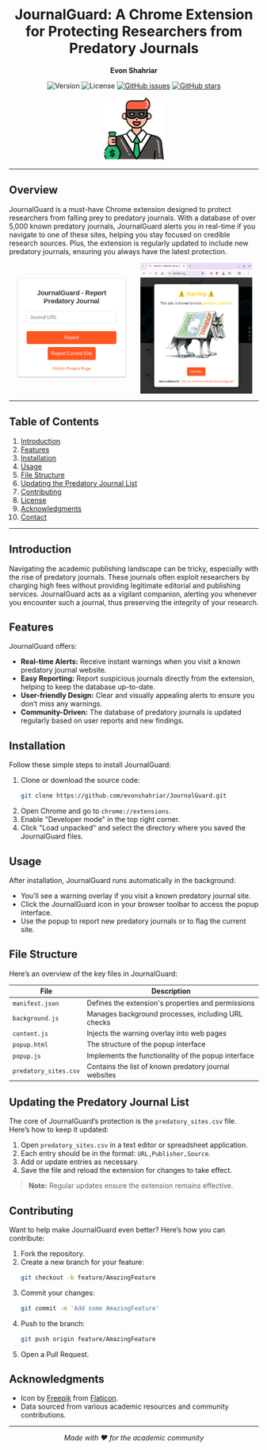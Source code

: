 <div align="center">

# JournalGuard: A Chrome Extension for Protecting Researchers from Predatory Journals

**Evon Shahriar**

![Version](https://img.shields.io/badge/version-1.1-blue.svg)
![License](https://img.shields.io/badge/license-MIT-green.svg)
[![GitHub issues](https://img.shields.io/github/issues/evonshahriar/JournalGuard.svg)](https://github.com/evonshahriar/JournalGuard/issues)
[![GitHub stars](https://img.shields.io/github/stars/evonshahriar/JournalGuard.svg)](https://github.com/evonshahriar/JournalGuard/stargazers)

<img src="icons/icon128.png" alt="JournalGuard Logo" width="128px" height="128px">

</div>

---

## Overview

JournalGuard is a must-have Chrome extension designed to protect researchers from falling prey to predatory journals. With a database of over 5,000 known predatory journals, JournalGuard alerts you in real-time if you navigate to one of these sites, helping you stay focused on credible research sources. Plus, the extension is regularly updated to include new predatory journals, ensuring you always have the latest protection.

<div style="display: flex; justify-content: space-around; align-items: center;">
    <img src="popup-ss.png" alt="Popup Interface" width="45%">
    <img src="warning-ss.png" alt="Warning Overlay" width="45%">
</div>

---

## Table of Contents

1. [Introduction](#introduction)
2. [Features](#features)
3. [Installation](#installation)
4. [Usage](#usage)
5. [File Structure](#file-structure)
6. [Updating the Predatory Journal List](#updating-the-predatory-journal-list)
7. [Contributing](#contributing)
8. [License](#license)
9. [Acknowledgments](#acknowledgments)
10. [Contact](#contact)

---

## Introduction

Navigating the academic publishing landscape can be tricky, especially with the rise of predatory journals. These journals often exploit researchers by charging high fees without providing legitimate editorial and publishing services. JournalGuard acts as a vigilant companion, alerting you whenever you encounter such a journal, thus preserving the integrity of your research.

## Features

JournalGuard offers:

- **Real-time Alerts:** Receive instant warnings when you visit a known predatory journal website.
- **Easy Reporting:** Report suspicious journals directly from the extension, helping to keep the database up-to-date.
- **User-friendly Design:** Clear and visually appealing alerts to ensure you don’t miss any warnings.
- **Community-Driven:** The database of predatory journals is updated regularly based on user reports and new findings.

## Installation

Follow these simple steps to install JournalGuard:

1. Clone or download the source code:
   ```bash
   git clone https://github.com/evonshahriar/JournalGuard.git
   ```
2. Open Chrome and go to `chrome://extensions`.
3. Enable "Developer mode" in the top right corner.
4. Click "Load unpacked" and select the directory where you saved the JournalGuard files.

## Usage

After installation, JournalGuard runs automatically in the background:

- You’ll see a warning overlay if you visit a known predatory journal site.
- Click the JournalGuard icon in your browser toolbar to access the popup interface.
- Use the popup to report new predatory journals or to flag the current site.

## File Structure

Here’s an overview of the key files in JournalGuard:

| File | Description |
|------|-------------|
| `manifest.json` | Defines the extension's properties and permissions |
| `background.js` | Manages background processes, including URL checks |
| `content.js` | Injects the warning overlay into web pages |
| `popup.html` | The structure of the popup interface |
| `popup.js` | Implements the functionality of the popup interface |
| `predatory_sites.csv` | Contains the list of known predatory journal websites |

## Updating the Predatory Journal List

The core of JournalGuard’s protection is the `predatory_sites.csv` file. Here’s how to keep it updated:

1. Open `predatory_sites.csv` in a text editor or spreadsheet application.
2. Each entry should be in the format: `URL,Publisher,Source`.
3. Add or update entries as necessary.
4. Save the file and reload the extension for changes to take effect.

> **Note:** Regular updates ensure the extension remains effective.

## Contributing

Want to help make JournalGuard even better? Here’s how you can contribute:

1. Fork the repository.
2. Create a new branch for your feature:
   ```bash
   git checkout -b feature/AmazingFeature
   ```
3. Commit your changes:
   ```bash
   git commit -m 'Add some AmazingFeature'
   ```
4. Push to the branch:
   ```bash
   git push origin feature/AmazingFeature
   ```
5. Open a Pull Request.


## Acknowledgments

- Icon by [Freepik](https://www.freepik.com) from [Flaticon](https://www.flaticon.com).
- Data sourced from various academic resources and community contributions.


---

<div align="center">

*Made with ❤️ for the academic community*

</div>
